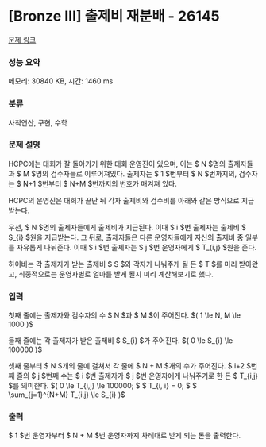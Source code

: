 # [Bronze III] 출제비 재분배 - 26145 

[문제 링크](https://www.acmicpc.net/problem/26145) 

### 성능 요약

메모리: 30840 KB, 시간: 1460 ms

### 분류

사칙연산, 구현, 수학

### 문제 설명

<p>HCPC에는 대회가 잘 돌아가기 위한 대회 운영진이 있으며, 이는 $ N $명의 출제자들과 $ M $명의 검수자들로 이루어져있다. 출제자는 $ 1 $번부터 $ N $번까지의, 검수자는 $ N+1 $번부터 $ N+M $번까지의 번호가 매겨져 있다.</p>

<p>HCPC의 운영진은 대회가 끝난 뒤 각자 출제비와 검수비를 아래와 같은 방식으로 지급받는다.</p>

<p>우선, $ N $명의 출제자들에게 출제비가 지급된다. 이때 $ i $번 출제자는 출제비 $ S_{i} $원을 지급받는다. 그 뒤로, 출제자들은 다른 운영자들에게 자신의 출제비 중 일부를 자유롭게 나눠준다. 이때 $ i $번 출제자는 $ j $번 운영자에게 $ T_{i,j} $원을 준다.</p>

<p>하이비는 각 출제자가 받는 출제비 $ S $와 각자가 나눠주게 될 돈 $ T $를 미리 받아왔고, 최종적으로는 운영자별로 얼마를 받게 될지 미리 계산해보기로 했다.</p>

### 입력 

 <p>첫째 줄에는 출제자와 검수자의 수 $ N $과 $ M $이 주어진다. $( 1 \le N, M \le 1000 )$</p>

<p>둘째 줄에는 각 출제자가 받은 출제비 $ S_{i} $가 주어진다. $( 0 \le S_{i} \le 100000 )$</p>

<p>셋째 줄부터 $ N $개의 줄에 걸쳐서 각 줄에 $ N + M $개의 수가 주어진다. $ i+2 $번째 줄의 $ j $번째 수는 $ i $번 출제자가 $ j $번 운영자에게 나눠주기로 한 돈 $ T_{i,j} $를 의미한다. $( 0 \le T_{i,j} \le 100000; $ $ T_{i, i} = 0; $ $ \sum_{j=1}^{N+M} T_{i,j} \le S_{i} )$</p>

### 출력 

 <p>$ 1 $번 운영자부터 $ N + M $번 운영자까지 차례대로 받게 되는 돈을 출력한다.</p>

